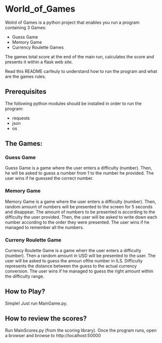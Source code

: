 # World_of_Games
Wolrd of Games is a python project that enables you run a program containing 3 Games:
- Guess Game
- Memory Game
- Currency Roulette Games

The games total score at the end of the main run, calculates the score and presents it within a flask web site.

Read this README carfeuly to understand how to run the program and what are the games rules.

## Prerequisites

The following python modules should be installed in order to run the program:
 - requests
 - json
 - os

## The Games:

### Guess Game

Guess Game is a game where the user enters a difficulty (number).
Then, he will be asked to guess a number from 1 to the number he provided.
The user wins if he guessed the correct number.

### Memory Game

Memory Game is a game where the user enters a difficulty (number).
Then, random amount of numbers will be presented to the screen for 5 seconds and disappear.
The amount of numbers to be presented is according to the difficulty the user provided.
Then, the user will be asked to write down each number according to the order they were presented.
The user wins if he managed to remember all the numbers.

### Curreny Roulette Game

Currency Roulette Game is a game wherr the user enters a difficulty (number).
Then a random amount in USD will be presented to the user.
The user will be asked to guess the amoun ofthe number in ILS.
Difficulty represents the distance between the guess to the actual currency conversion.
The user wins if he managed to guess the right amount within the difficulty range.

## How to Play?

Simple! Just run MainGame.py. 

## How to review the scores?

Run MainScores.py (from the scoring library). Once the program runs, open a browser and browse to http://localhost:50000
